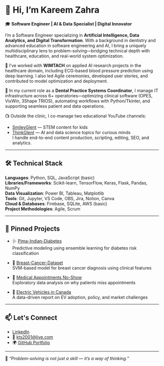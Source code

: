 # 👋 Hi, I’m Kareem Zahra

🎓 **Software Engineer | AI & Data Specialist | Digital Innovator**

I’m a Software Engineer specializing in **Artificial Intelligence, Data Analytics, and Digital Transformation**. With a background in dentistry and advanced education in software engineering and AI, I bring a uniquely multidisciplinary lens to problem-solving—bridging technical depth with healthcare, education, and real-world system optimization.

🔬 I’ve worked with **WIMTACH** on applied AI research projects in the healthcare domain, including ECG-based blood pressure prediction using deep learning. I also led Agile ceremonies, developed user stories, and contributed to model optimization and deployment.

🦷 In my current role as a **Dental Practice Systems Coordinator**, I manage IT infrastructure across 6+ operatories—optimizing clinical software (OPES, VixWin, 3Shape TRIOS), automating workflows with Python/Tkinter, and supporting seamless patient and data operations.

📺 Outside the clinic, I co-manage two educational YouTube channels:  
- [SmileyGlent](https://www.youtube.com/@SmileyGlent) — STEM content for kids  
- [ThinkGlent](https://www.youtube.com/@ThinkGlent) — AI and data science topics for curious minds  
I handle end-to-end content production, scripting, editing, SEO, and analytics.

---

## 🛠️ Technical Stack

**Languages**: Python, SQL, JavaScript (basic)  
**Libraries/Frameworks**: Scikit-learn, TensorFlow, Keras, Flask, Pandas, NumPy  
**Data Visualization**: Power BI, Tableau, Matplotlib  
**Tools**: Git, Jupyter, VS Code, OBS, Jira, Notion, Canva  
**Cloud & Databases**: Firebase, SQLite, AWS (basic)  
**Project Methodologies**: Agile, Scrum  

---

## 📌 Pinned Projects

- 🩺 [Pima-Indian-Diabetes](https://github.com/kts2001/Pima-Indian-Diabetes)  
  Predictive modeling using ensemble learning for diabetes risk classification

- 🧬 [Breast-Cancer-Dataset](https://github.com/kts2001/Breast-Cancer-Dataset)  
  SVM-based model for breast cancer diagnosis using clinical features

- 🏥 [Medical Appointments No-Show](https://github.com/kts2001/Medical-Appointments-No-Show)  
  Exploratory data analysis on why patients miss appointments

- 🚗 [Electric Vehicles in Canada](https://github.com/kts2001/Electric-Vehicles-in-Canada)  
  A data-driven report on EV adoption, policy, and market challenges

---

## 📫 Let's Connect

- [LinkedIn](https://www.linkedin.com/in/kareemzahra/)
- 📧 kts2001@live.com
- 🌍 [GitHub Portfolio](https://github.com/kts2001)

---

🧠 *“Problem-solving is not just a skill — it’s a way of thinking.”*
